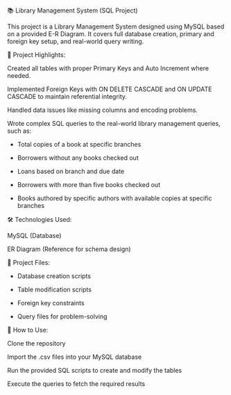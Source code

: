 📚 Library Management System (SQL Project)

This project is a Library Management System designed using MySQL based on a provided E-R Diagram.
It covers full database creation, primary and foreign key setup, and real-world query writing.

📌 Project Highlights:

Created all tables with proper Primary Keys and Auto Increment where needed.

Implemented Foreign Keys with ON DELETE CASCADE and ON UPDATE CASCADE to maintain referential integrity.

Handled data issues like missing columns and encoding problems.

Wrote complex SQL queries to the real-world library management queries, such as:

* Total copies of a book at specific branches

* Borrowers without any books checked out

* Loans based on branch and due date

* Borrowers with more than five books checked out

* Books authored by specific authors with available copies at specific branches

🛠 Technologies Used:

MySQL (Database)

ER Diagram (Reference for schema design)

📂 Project Files:

* Database creation scripts

* Table modification scripts

* Foreign key constraints

* Query files for problem-solving

🚀 How to Use:

Clone the repository

Import the .csv files into your MySQL database

Run the provided SQL scripts to create and modify the tables

Execute the queries to fetch the required results
